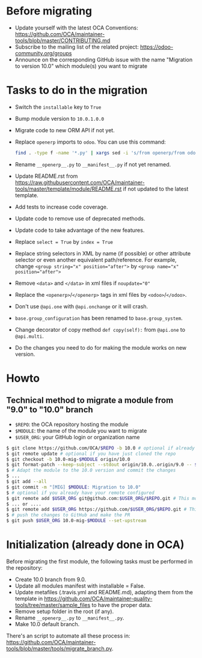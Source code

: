 # Before migrating

* Update yourself with the latest OCA Conventions: https://github.com/OCA/maintainer-tools/blob/master/CONTRIBUTING.md
* Subscribe to the mailing list of the related project: https://odoo-community.org/groups
* Announce on the corresponding GitHub issue with the name "Migration to version 10.0" which module(s) you want to migrate

# Tasks to do in the migration

* Switch the `installable` key to `True`
* Bump module version to `10.0.1.0.0`
* Migrate code to new ORM API if not yet.
* Replace `openerp` imports to `odoo`. You can use this command:

  ```bash
  find . -type f -name '*.py' | xargs sed -i 's/from openerp/from odoo/g'
  ```
* Rename `__openerp__.py` to `__manifest__.py` if not yet renamed.
* Update README.rst from https://raw.githubusercontent.com/OCA/maintainer-tools/master/template/module/README.rst if not updated to the latest template.
* Add tests to increase code coverage.
* Update code to remove use of deprecated methods.
* Update code to take advantage of the new features.
* Replace `select = True` by `index = True`
* Replace string selectors in XML by name (if possible) or other attribute selector or even another equivalent path/reference. For example, change `<group string="x" position="after">` by `<group name="x" position="after">`
* Remove `<data>` and `</data>` in xml files if `noupdate="0"`
* Replace the `<openerp>`/`</openerp>` tags in xml files by `<odoo>`/`</odoo>`.
* Don't use `@api.one` with `@api.onchange` or it will crash.
* `base.group_configuration` has been renamed to `base.group_system`.
* Change decorator of copy method `def copy(self):` from `@api.one` to `@api.multi`.
* Do the changes you need to do for making the module works on new version.

# Howto

## Technical method to migrate a module from "9.0" to "10.0" branch

* `$REPO`: the OCA repository hosting the module
* `$MODULE`: the name of the module you want to migrate
* `$USER_ORG`: your GitHub login or organization name

```bash
$ git clone https://github.com/OCA/$REPO -b 10.0 # optional if already existing
$ git remote update # optional if you have just cloned the repo
$ git checkout -b 10.0-mig-$MODULE origin/10.0
$ git format-patch --keep-subject --stdout origin/10.0..origin/9.0 -- $MODULE | git am -3 --keep
$ # Adapt the module to the 10.0 version and commit the changes
$ ...
$ git add --all
$ git commit -m "[MIG] $MODULE: Migration to 10.0"
$ # optional if you already have your remote configured
$ git remote add $USER_ORG git@github.com:$USER_ORG/$REPO.git # This mode requires an SSH key in the GitHub account
$ ... or ....
$ git remote add $USER_ORG https://github.com/$USER_ORG/$REPO.git # This will required to enter user/password each time
$ # push the changes to GitHub and make the PR
$ git push $USER_ORG 10.0-mig-$MODULE --set-upstream
```

# Initialization (already done in OCA)

Before migrating the first module, the following tasks must be performed in the repository:

* Create 10.0 branch from 9.0.
* Update all modules manifest with installable = False.
* Update metafiles (.travis.yml and README.md), adapting them from the template in https://github.com/OCA/maintainer-quality-tools/tree/master/sample_files to have the proper data.
* Remove setup folder in the root (if any).
* Rename `__openerp__.py` to `__manifest__.py`.
* Make 10.0 default branch.

There's an script to automate all these process in: https://github.com/OCA/maintainer-tools/blob/master/tools/migrate_branch.py.